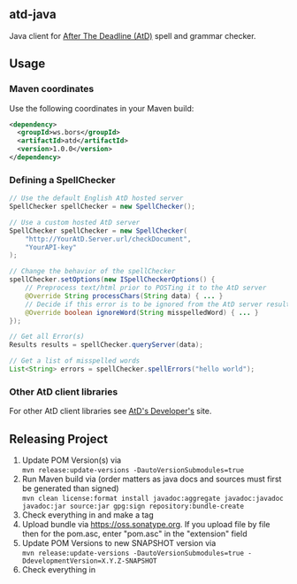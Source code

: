 ## atd-java ##
Java client for <a href="http://www.AfterTheDeadline.com/">After The Deadline (AtD)</a> spell and grammar checker.

## Usage ##

### Maven coordinates ###
Use the following coordinates in your Maven build:
```xml
<dependency>
  <groupId>ws.bors</groupId>
  <artifactId>atd</artifactId>
  <version>1.0.0</version>
</dependency>
```

### Defining a SpellChecker ###
```java
// Use the default English AtD hosted server
SpellChecker spellChecker = new SpellChecker();

// Use a custom hosted AtD server
SpellChecker spellChecker = new SpellChecker(
    "http://YourAtD.Server.url/checkDocument",
    "YourAPI-key"
);

// Change the behavior of the spellChecker
spellChecker.setOptions(new ISpellCheckerOptions() {
    // Preprocess text/html prior to POSTing it to the AtD server
    @Override String processChars(String data) { ... }
    // Decide if this error is to be ignored from the AtD server results
    @Override boolean ignoreWord(String misspelledWord) { ... }
});

// Get all Error(s)
Results results = spellChecker.queryServer(data);

// Get a list of misspelled words
List<String> errors = spellChecker.spellErrors("hello world");
```

### Other AtD client libraries ###

For other AtD client libraries see <a href="http://www.AfterTheDeadline.com/development.slp">AtD's Developer's</a> site.

## Releasing Project ##
1. Update POM Version(s) via <br/>
``` mvn release:update-versions -DautoVersionSubmodules=true ```
2. Run Maven build via (order matters as java docs and sources must first be generated than signed) <br/>
``` mvn clean license:format install javadoc:aggregate javadoc:javadoc javadoc:jar source:jar gpg:sign repository:bundle-create ```
3. Check everything in and make a tag
4. Upload bundle via https://oss.sonatype.org.
   If you upload file by file then for the pom.asc, enter "pom.asc" in the "extension" field
5. Update POM Versions to new SNAPSHOT version via <br/>
``` mvn release:update-versions -DautoVersionSubmodules=true -DdevelopmentVersion=X.Y.Z-SNAPSHOT ```
6. Check everything in
